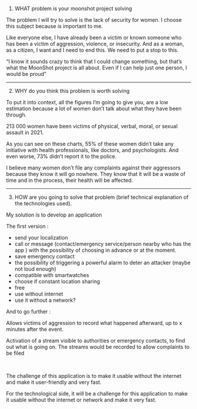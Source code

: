 1. WHAT problem is your moonshot project solving

The problem I will try to solve is the lack of security for women.
I choose this subject because is important to me.

Like everyone else, I have already been a victim or known someone who has been a victim of aggression, violence, or insecurity. And as a woman, as a citizen, I want and I need to end this. We need to put a stop to this.

“I know it sounds crazy to think that I could change something, but that’s what the MoonShot project is all about. Even if I can help just one person, I would be proud”

<hr>

2. WHY do you think this problem is worth solving

To put it into context, all the figures I’m going to give you, are a low estimation because a lot of women don’t talk about what they have been through.

213 000 women have been victims of physical, verbal, moral, or sexual assault in 2021.

As you can see on these charts, 55% of these women didn’t take any initiative with health professionals, like doctors, and psychologists. And even worse, 73% didn’t report it to the police.

I believe many women don’t file any complaints against their aggressors because they know it will go nowhere. They know that it will be a waste of time and in the process, their health will be affected. 

<hr>

3. HOW are you going to solve that problem (brief technical explanation of the technologies used).

My solution is to develop an application 

The first version : 

- send your localization
- call or message (contact/emergency service/person nearby who has the app ) with the possibility of choosing in advance or at the moment.
- save emergency contact
- the possibility of triggering a powerful alarm to deter an attacker (maybe not loud enough)
- compatible with smartwatches
- choose if constant location sharing
- free
- use without internet
- use it without a network?

And to go further :

Allows victims of aggression to record what happened afterward, up to x minutes after the event.

Activation of a stream visible to authorities or emergency contacts, to find out what is going on.
The streams would be recorded to allow complaints to be filed

<br>

The challenge of this application is to make it usable without the internet and make it user-friendly and very fast. 

For the technological side, it will be a challenge for this application to make it usable without the internet or network and make it very fast. 
